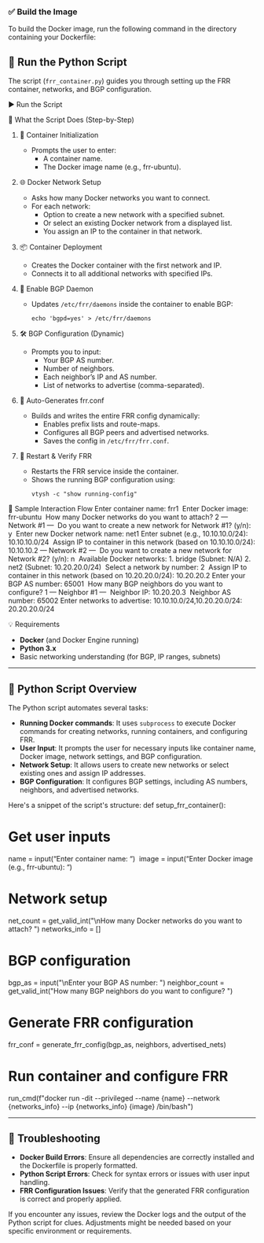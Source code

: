 
### ✅ Build the Image
To build the Docker image, run the following command in the directory containing your Dockerfile:


## 🐍 Run the Python Script
The script (`frr_container.py`) guides you through setting up the FRR container, networks, and BGP configuration.

▶️ Run the Script



🧭 What the Script Does (Step-by-Step)
1. 🚀 Container Initialization
   - Prompts the user to enter:
     - A container name.
     - The Docker image name (e.g., frr-ubuntu).

2. 🌐 Docker Network Setup
   - Asks how many Docker networks you want to connect.
   - For each network:
     - Option to create a new network with a specified subnet.
     - Or select an existing Docker network from a displayed list.
     - You assign an IP to the container in that network.

3. 📦 Container Deployment
   - Creates the Docker container with the first network and IP.
   - Connects it to all additional networks with specified IPs.

4. 🔐 Enable BGP Daemon
   - Updates `/etc/frr/daemons` inside the container to enable BGP:
     ```
     echo 'bgpd=yes' > /etc/frr/daemons
     ```

5. 🛠️ BGP Configuration (Dynamic)
   - Prompts you to input:
     - Your BGP AS number.
     - Number of neighbors.
     - Each neighbor’s IP and AS number.
     - List of networks to advertise (comma-separated).

6. 📝 Auto-Generates frr.conf
   - Builds and writes the entire FRR config dynamically:
     - Enables prefix lists and route-maps.
     - Configures all BGP peers and advertised networks.
     - Saves the config in `/etc/frr/frr.conf`.

7. 🔄 Restart & Verify FRR
   - Restarts the FRR service inside the container.
   - Shows the running BGP configuration using:
     ```
     vtysh -c "show running-config"
     ```

🧾 Sample Interaction Flow
Enter container name: frr1 
Enter Docker image: frr-ubuntu 
How many Docker networks do you want to attach? 2
— Network #1 — 
Do you want to create a new network for Network #1? (y/n): y 
Enter new Docker network name: net1 Enter subnet (e.g., 10.10.10.0/24): 10.10.10.0/24 
Assign IP to container in this network (based on 10.10.10.0/24): 10.10.10.2
— Network #2 — 
Do you want to create a new network for Network #2? (y/n): n 
Available Docker networks:
	1.	bridge (Subnet: N/A)
	2.	net2 (Subnet: 10.20.20.0/24) 
Select a network by number: 2 
Assign IP to container in this network (based on 10.20.20.0/24): 10.20.20.2
Enter your BGP AS number: 65001 
How many BGP neighbors do you want to configure? 1
— Neighbor #1 — 
Neighbor IP: 10.20.20.3 
Neighbor AS number: 65002
Enter networks to advertise: 10.10.10.0/24,10.20.20.0/24: 20.20.20.0/24


💡 Requirements
- **Docker** (and Docker Engine running)
- **Python 3.x**
- Basic networking understanding (for BGP, IP ranges, subnets)

---

## 📝 Python Script Overview
The Python script automates several tasks:
- **Running Docker commands**: It uses `subprocess` to execute Docker commands for creating networks, running containers, and configuring FRR.
- **User Input**: It prompts the user for necessary inputs like container name, Docker image, network settings, and BGP configuration.
- **Network Setup**: It allows users to create new networks or select existing ones and assign IP addresses.
- **BGP Configuration**: It configures BGP settings, including AS numbers, neighbors, and advertised networks.

Here's a snippet of the script's structure:
def setup_frr_container(): 

# Get user inputs 
name = input(“Enter container name: “) 
image = input(“Enter Docker image (e.g., frr-ubuntu): “)

# Network setup
net_count = get_valid_int("\nHow many Docker networks do you want to attach? ")
networks_info = []

# BGP configuration
bgp_as = input("\nEnter your BGP AS number: ")
neighbor_count = get_valid_int("How many BGP neighbors do you want to configure? ")

# Generate FRR configuration
frr_conf = generate_frr_config(bgp_as, neighbors, advertised_nets)

# Run container and configure FRR
run_cmd(f"docker run -dit --privileged --name {name} --network {networks_info} --ip {networks_info} {image} /bin/bash")


---

## 🚨 Troubleshooting
- **Docker Build Errors**: Ensure all dependencies are correctly installed and the Dockerfile is properly formatted.
- **Python Script Errors**: Check for syntax errors or issues with user input handling.
- **FRR Configuration Issues**: Verify that the generated FRR configuration is correct and properly applied.

If you encounter any issues, review the Docker logs and the output of the Python script for clues. Adjustments might be needed based on your specific environment or requirements.
